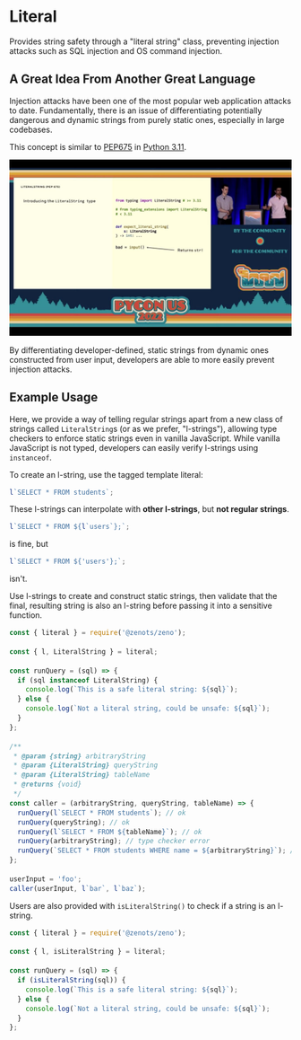 # Literal

Provides string safety through a "literal string" class, preventing injection attacks such as SQL injection and OS command injection.

## A Great Idea From Another Great Language

Injection attacks have been one of the most popular web application attacks to date. Fundamentally, there is an issue of differentiating potentially dangerous and dynamic strings from purely static ones, especially in large codebases.

This concept is similar to [PEP675](https://peps.python.org/pep-0675/) in [Python 3.11](https://docs.python.org/3.11/whatsnew/3.11.html#pep-675-arbitrary-literal-string-type).

![pycon.jpg](./pycon.jpg)

By differentiating developer-defined, static strings from dynamic ones constructed from user input, developers are able to more easily prevent injection attacks.

## Example Usage

Here, we provide a way of telling regular strings apart from a new class of strings called `LiteralString`s (or as we prefer, "l-strings"), allowing type checkers to enforce static strings even in vanilla JavaScript. While vanilla JavaScript is not typed, developers can easily verify l-strings using `instanceof`.

To create an l-string, use the tagged template literal:

```javascript
l`SELECT * FROM students`;
```

These l-strings can interpolate with **other l-strings**, but **not regular strings**.

```javascript
l`SELECT * FROM ${l`users`};`;
```

is fine, but

```javascript
l`SELECT * FROM ${'users'};`;
```

isn't.

Use l-strings to create and construct static strings, then validate that the final, resulting string is also an l-string before passing it into a sensitive function.

```javascript
const { literal } = require('@zenots/zeno');

const { l, LiteralString } = literal;

const runQuery = (sql) => {
  if (sql instanceof LiteralString) {
    console.log(`This is a safe literal string: ${sql}`);
  } else {
    console.log(`Not a literal string, could be unsafe: ${sql}`);
  }
};

/**
 * @param {string} arbitraryString
 * @param {LiteralString} queryString
 * @param {LiteralString} tableName
 * @returns {void}
 */
const caller = (arbitraryString, queryString, tableName) => {
  runQuery(l`SELECT * FROM students`); // ok
  runQuery(queryString); // ok
  runQuery(l`SELECT * FROM ${tableName}`); // ok
  runQuery(arbitraryString); // type checker error
  runQuery(`SELECT * FROM students WHERE name = ${arbitraryString}`); // type checker error
};

userInput = 'foo';
caller(userInput, l`bar`, l`baz`);
```

Users are also provided with `isLiteralString()` to check if a string is an l-string.

```javascript
const { literal } = require('@zenots/zeno');

const { l, isLiteralString } = literal;

const runQuery = (sql) => {
  if (isLiteralString(sql)) {
    console.log(`This is a safe literal string: ${sql}`);
  } else {
    console.log(`Not a literal string, could be unsafe: ${sql}`);
  }
};
```
